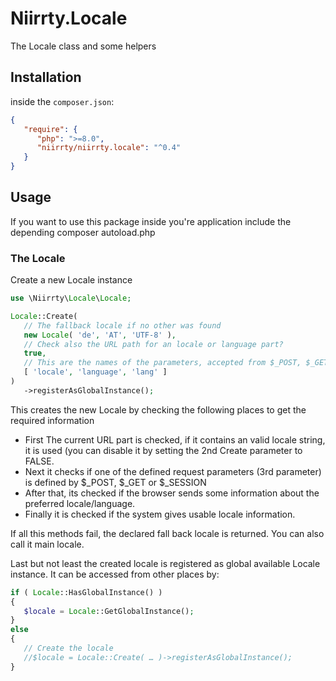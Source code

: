 # Niirrty.Locale

The Locale class and some helpers

## Installation

inside the `composer.json`:

```json
{
   "require": {
      "php": ">=8.0",
      "niirrty/niirrty.locale": "^0.4"
   }
}
```

## Usage

If you want to use this package inside you're application include the depending
composer autoload.php

### The Locale

Create a new Locale instance

```php
use \Niirrty\Locale\Locale;

Locale::Create(
   // The fallback locale if no other was found
   new Locale( 'de', 'AT', 'UTF-8' ),
   // Check also the URL path for an locale or language part?
   true,
   // This are the names of the parameters, accepted from $_POST, $_GET and $_SESSION
   [ 'locale', 'language', 'lang' ]
)
   ->registerAsGlobalInstance();
```

This creates the new Locale by checking the following places to get the required information

* First The current URL part is checked, if it contains an valid locale string, it is used (you can disable it by 
  setting the 2nd Create parameter to FALSE.
* Next it checks if one of the defined request parameters (3rd parameter) is defined by $_POST, $_GET or $_SESSION
* After that, its checked if the browser sends some information about the preferred locale/language.
* Finally it is checked if the system gives usable locale information.

If all this methods fail, the declared fall back locale is returned. You can also call it main locale.

Last but not least the created locale is registered as global available Locale instance. It can be accessed from other
places by:

```php
if ( Locale::HasGlobalInstance() )
{
   $locale = Locale::GetGlobalInstance();
}
else
{
   // Create the locale
   //$locale = Locale::Create( … )->registerAsGlobalInstance();
}
```
